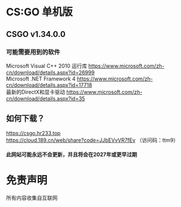 # CS:GO 单机版
## CSGO v1.34.0.0
### 可能需要用到的软件
Microsoft Visual C++ 2010 运行库 https://www.microsoft.com/zh-cn/download/details.aspx?id=26999  
Microsoft .NET Framework 4 https://www.microsoft.com/zh-cn/download/details.aspx?id=17718  
最新的DirectX和显卡驱动 https://www.microsoft.com/zh-cn/download/details.aspx?id=35  
## 如何下载？
https://csgo.hr233.top  
https://cloud.189.cn/web/share?code=JJbEVvVR7fEv  （访问码：ttm9）
#### 此网站可能永远不会更新，并且将会在2027年或更早过期
# 免责声明
所有内容收集自互联网

